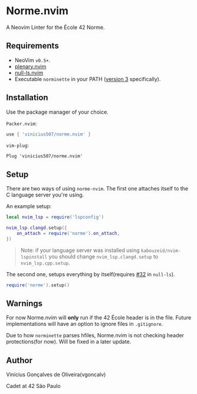 # Norme.nvim

A Neovim Linter for the École 42 Norme.

Requirements
---

- NeoVim `v0.5+`.
- [plenary.nvim](https://github.com/nvim-lua/plenary.nvim)
- [null-ls.nvim](https://github.com/jose-elias-alvarez/null-ls.nvim)
- Executable `norminette` in your PATH ([version 3](https://github.com/42School/norminette) specifically).

Installation
---

Use the package manager of your choice.

`Packer.nvim`:

```lua
use { 'vinicius507/norme.nvim' }
```

`vim-plug`:

```vim
Plug 'vinicius507/norme.nvim'
```

Setup
---

There are two ways of using `norme-nvim`. The first one attaches itself to the C language server you're using.

An example setup:

```lua
local nvim_lsp = require('lspconfig')

nvim_lsp.clangd.setup({
	on_attach = require('norme').on_attach,
})
```

> Note: if your language server was installed using `kabouzeid/nvim-lspinstall`
> you should change `nvim_lsp.clangd.setup` to `nvim_lsp.cpp.setup`.

The second one, setups everything by itself(requires [#32](https://github.com/jose-elias-alvarez/null-ls.nvim/pull/32#issuecomment-883033252) in `null-ls`).

```lua
require('norme').setup()
```

Warnings
---

For now Norme.nvim will **only** run if the 42 École header is in the file.
Future implementations will have an option to ignore files in `.gitignore`.

Due to how `norminette` parses hfiles, Norme.nvim is not checking header
protections(for now). Will be fixed in a later update.

Author
---

Vinícius Gonçalves de Oliveira(vgoncalv)

Cadet at 42 São Paulo
